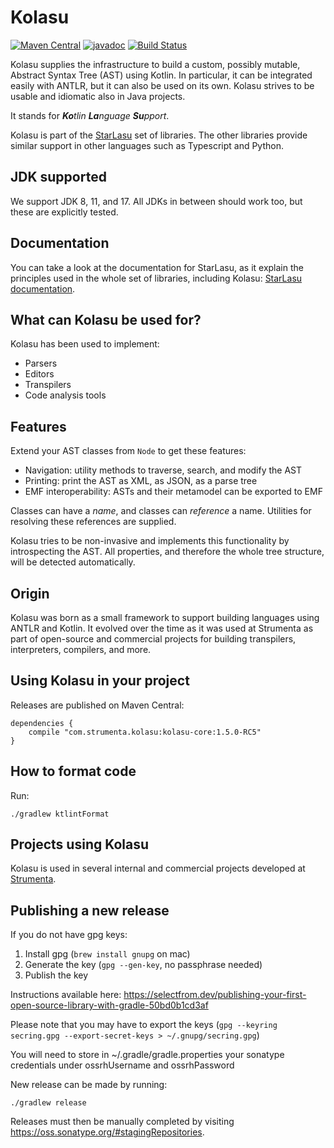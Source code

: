 # Kolasu

[![Maven Central](https://maven-badges.herokuapp.com/maven-central/com.strumenta.kolasu/kolasu-core/badge.svg)](https://maven-badges.herokuapp.com/maven-central/com.strumenta.kolasu/kolasu-core)
[![javadoc](https://javadoc.io/badge2/com.strumenta.kolasu/kolasu-core/javadoc.svg)](https://javadoc.io/doc/com.strumenta.kolasu/kolasu-core)
[![Build Status](https://github.com/Strumenta/kolasu/workflows/BuildAndTest/badge.svg)](https://github.com/Strumenta/kolasu/actions)

Kolasu supplies the infrastructure to build a custom, possibly mutable, Abstract Syntax Tree (AST) using Kotlin.
In particular, it can be integrated easily with ANTLR, but it can also be used on its own.
Kolasu strives to be usable and idiomatic also in Java projects.

It stands for _**Ko**tlin_ _**La**nguage_ _**Su**pport_.

Kolasu is part of the [StarLasu](https://github.com/Strumenta/StarLasu) set of libraries. The other libraries provide 
similar support in other languages such as Typescript and Python.

## JDK supported

We support JDK 8, 11, and 17. All JDKs in between should work too, but these are explicitly tested.

## Documentation

You can take a look at the documentation for StarLasu, as it explain the principles used in the whole set of libraries, including Kolasu: [StarLasu documentation](https://github.com/Strumenta/StarLasu/tree/main/documentation).

## What can Kolasu be used for?

Kolasu has been used to implement:
* Parsers
* Editors
* Transpilers
* Code analysis tools

## Features

Extend your AST classes from `Node` to get these features:
* Navigation: utility methods to traverse, search, and modify the AST
* Printing: print the AST as XML, as JSON, as a parse tree
* EMF interoperability: ASTs and their metamodel can be exported to EMF

Classes can have a *name*, and classes can *reference* a name.
Utilities for resolving these references are supplied.

Kolasu tries to be non-invasive and implements this functionality by introspecting the AST.
All properties, and therefore the whole tree structure, will be detected automatically. 

## Origin

Kolasu was born as a small framework to support building languages using ANTLR and Kotlin. It evolved over the time as 
it was used at Strumenta as part of open-source and commercial projects for building transpilers, interpreters, 
compilers, and more.

## Using Kolasu in your project

Releases are published on Maven Central: 

```
dependencies {
    compile "com.strumenta.kolasu:kolasu-core:1.5.0-RC5"
}
```

## How to format code

Run:

```
./gradlew ktlintFormat
```

## Projects using Kolasu

Kolasu is used in several internal and commercial projects developed at [Strumenta](https://strumenta.com).

## Publishing a new release

If you do not have gpg keys:

1. Install gpg (`brew install gnupg` on mac)
2. Generate the key (`gpg --gen-key`, no passphrase needed)
3. Publish the key

Instructions available here: https://selectfrom.dev/publishing-your-first-open-source-library-with-gradle-50bd0b1cd3af

Please note that you may have to export the keys (`gpg --keyring secring.gpg --export-secret-keys > ~/.gnupg/secring.gpg`)

You will need to store in ~/.gradle/gradle.properties your sonatype credentials under ossrhUsername and ossrhPassword

New release can be made by running:

```
./gradlew release
```

Releases must then be manually completed by visiting https://oss.sonatype.org/#stagingRepositories.
